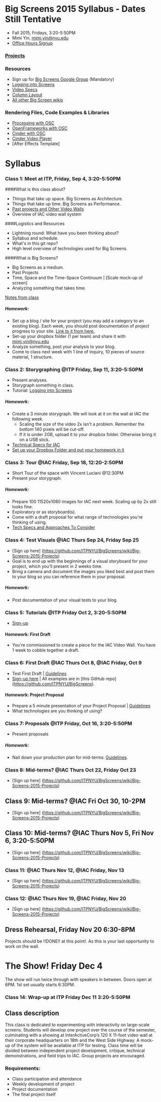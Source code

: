 # Big Screens 2015 Syllabus - Dates Still Tentative

- Fall 2015, Fridays, 3:20-5:50PM
- Mimi Yin, mimi.yin@nyu.edu
- [Office Hours Signup](https://itp.nyu.edu/inwiki/Signup/Mimi)

### [Projects](https://github.com/ITPNYU/BigScreens/wiki/Big-Screens-2015-Projects)

### Resources
- Sign up for [Big Screens Google Group](https://groups.google.com/a/itp.nyu.edu/group/bigscreens/) (Mandatory)
- [Logging into Screens](http://itp.nyu.edu/varwiki/BigScreens/LoggingIntoScreens)
- [Video Specs](https://github.com/ITPNYU/BigScreens/wiki/Video-Specs)
- [Column Layout](http://itp.nyu.edu/varwiki/BigScreens/Columns)
- [All other Big Screen wikis](http://itp.nyu.edu/varwiki/BigScreens/BigScreens)

### Rendering Files, Code Examples & Libraries
- [Processing with OSC](https://github.com/ITPNYU/BigScreens)
- [OpenFrameworks with OSC](https://github.com/ITPNYU/BigScreens)
- [Cinder with OSC](https://github.com/ITPNYU/BigScreens)
- [Cinder Video Player](https://github.com/ITPNYU/BigScreens)
- [After Effects Template]

# Syllabus

### Class 1: Meet at ITP, Friday, Sep 4, 3:20-5:50PM

####What is this class about?
- Things that take up space. Big Screens as Architecture.
- Things that take up time. Big Screens as Performance.
- [Past projects and Other Video Walls](http://itp.nyu.edu/varwiki/BigScreens/TheOthers)
- Overview of IAC video wall system

####Logistics and Resources
- Lightning round: What have you been thinking about?
- Syllabus and schedule.
- What's in this git repo?
- High level overview of technologies used for Big Screens.


####What is Big Screens? 
- Big Screens as a medium.
- Past Projects
- Time, Space and the Time-Space Continuum | [Scale mock-up of screen]
- Analyzing something that takes time.

[Notes from class](https://github.com/ITPNYU/BigScreens/wiki/Big-Screens-2015-Week-1-Notes)

##### Homework: 
- Set up a blog / site for your project (you may add a category to an existing blog). Each week, you should post documentation of project progress to your site. [Link to it from here.](https://github.com/ITPNYU/BigScreens/wiki/Big-Screens-2015-Projects)
- Set-up your dropbox folder (1 per team) and share it with mimi.yin@nyu.edu
- Analyze something, post your analysis to your blog.
- Come to class next week with 1 line of inquiry, 10 pieces of source material, 1 structure.

### Class 2: Storygraphing @ITP Friday, Sep 11, 3:20-5:50PM
- Present analyses.
- Storygraph something in class.
- Tutorial: [Logging into Screens](http://itp.nyu.edu/varwiki/BigScreens/LoggingIntoScreens)


##### Homework: 
- Create a 3 minute storygraph. We will look at it on the wall at IAC the following week. 
  - Scaling the size of the video 2x isn't a problem. Remember the bottom 140 pixels will be cut-off. 
  - If it is under 2GB, upload it to your dropbox folder. Otherwise bring it on a USB stick.
- [Technical Specs for IAC](http://itp.nyu.edu/varwiki/BigScreens/FirstTime-F12)
- [Set up your Dropbox Folder and put your homework in it](http://itp.nyu.edu/varwiki/BigScreens/Dropbox)

### Class 3: Tour @IAC Friday, Sep 18, 12:20-2:50PM
- Short Tour of the space with Vincent Luciani @12:30PM
- Present your storygraph.

##### Homework: 
- Prepare 100 11520x1080 images for IAC next week. Scaling up by 2x still looks fine.
- Exploratory or as storyboard(s).
- Come with a draft proposal for what range of technologies you're thinking of using.
- [Tech Specs and Approaches To Consider](https://github.com/ITPNYU/BigScreens/wiki/100-Images:-Approaches-To-Consider)

### Class 4: Test Visuals @IAC Thurs Sep 24, Friday Sep 25
- [Sign up here] (https://github.com/ITPNYU/BigScreens/wiki/Big-Screens-2015-Projects)
- Goal is to end up with the beginnings of a visual storyboard for your project, which you'll present in 2 weeks time.
- Bring a camera and document the images you liked best and post them to your blog so you can reference them in your proposal.

##### Homework: 
- Post documentation of your visual tests to your blog.

### Class 5: Tutorials @ITP Friday Oct 2, 3:20-5:50PM
- [Sign-up]()

#### Homework: First Draft
- You're commissioned to create a piece for the IAC Video Wall. You have 1 week to cobble together a draft.

### Class 6: First Draft @IAC Thurs Oct 8, @IAC Friday, Oct 9
- Test First Draft | [Guidelines](https://github.com/ITPNYU/BigScreens/wiki/Guidelines-for-First-Draft)
- [Sign-up here](https://github.com/ITPNYU/BigScreens/wiki/Big-Screens-2015-Projects) | All examples are in [this GitHub repo] (https://github.com/ITPNYU/BigScreens).

#### Homework: Project Proposal
- Prepare a 5 minute presentation of your Project Proposal | [Guidelines](https://github.com/ITPNYU/BigScreens/wiki/Guidelines-for-First-Draft)
- What technologies are you thinking of using?

### Class 7: Proposals @ITP Friday, Oct 16, 3:20-5:50PM
- Present proposals

##### Homework:
- Nail down your production plan for mid-terms: [Guidelines](https://github.com/ITPNYU/BigScreens/wiki/Midterm-Critique:-What's-the-Point).

### Class 8: Mid-terms? @IAC Thurs Oct 22, Friday Oct 23 
- [Sign up here] (https://github.com/ITPNYU/BigScreens/wiki/Big-Screens-2015-Projects)

## Class 9: Mid-terms? @IAC Fri Oct 30, 10-2PM
- [Sign up here] (https://github.com/ITPNYU/BigScreens/wiki/Big-Screens-2015-Projects)

## Class 10: Mid-terms? @IAC Thurs Nov 5, Fri Nov 6, 3:20-5:50PM
- [Sign up here] (https://github.com/ITPNYU/BigScreens/wiki/Big-Screens-2015-Projects)

### Class 11: @IAC Thurs Nov 12, @IAC Friday, Nov 13
- [Sign up here] (https://github.com/ITPNYU/BigScreens/wiki/Big-Screens-2015-Projects)

### Class 12: @IAC Thurs Nov 19, @IAC Friday, Nov 20
- [Sign up here] (https://github.com/ITPNYU/BigScreens/wiki/Big-Screens-2015-Projects)

## Dress Rehearsal, Friday Nov 20 6:30-8PM
Projects should be !!DONE!! at this point!. As this is your last opportunity to work on the wall.

# The Show! Friday Dec 4
The show will run twice through with speakers in between. Doors open at 6PM. 1st set usually starts 6:30PM.

### Class 14: Wrap-up at ITP Friday Dec 11 3:20-5:50PM


## Class description

This class is dedicated to experimenting with interactivity on large-scale screens. Students will develop one project over the course of the semester, culminating with a showing at InterActiveCorp’s 120 X 11-foot video wall at their corporate headquarters on 18th and the West Side Highway. A mock-up of the system will be available at ITP for testing. Class time will be divided between independent project development, critique, technical demonstrations, and field trips to IAC. Group projects are encouraged.

### Requirements:
- Class participation and attendance
- Weekly development of project
- Project documentation
- The final project itself
